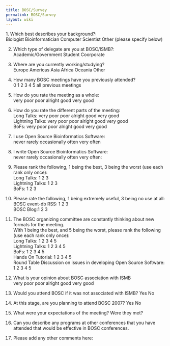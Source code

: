 ```yaml
---
title: BOSC/Survey
permalink: BOSC/Survey
layout: wiki
---
```


1\. Which best describes your background?:  
Biologist Bioinformatician Computer Scientist Other (please specify
below)  
  
  
  
2. Which type of delegate are you at BOSC/ISMB?:  
Academic/Government Student Coorporate  
  
3. Where are you currently working/studying?  
Europe Americas Asia Africa Oceania Other  
  
4. How many BOSC meetings have you previously attended?  
0 1 2 3 4 5 all previous meetings  
  
5. How do you rate the meeting as a whole:  
very poor poor alright good very good  
  
6. How do you rate the different parts of the meeting:  
Long Talks: very poor poor alright good very good  
Lightning Talks: very poor poor alright good very good  
BoFs: very poor poor alright good very good  
  
7. I use Open Source Bioinformatics Software:  
never rarely occasionally often very often  
  
8. I write Open Source Bioinformatics Software:  
never rarely occasionally often very often:  
  
9. Please rank the following, 1 being the best, 3 being the worst (use
each rank only once):  
Long Talks: 1 2 3  
Lightning Talks: 1 2 3  
BoFs: 1 2 3  
  
10. Please rate the following, 1 being extremely useful, 3 being no use
at all:  
BOSC event-db RSS: 1 2 3  
BOSC Blog:1 2 3  
  
11. The BOSC organizing committee are constantly thinking about new
formats for the meeting.  
With 1 being the best, and 5 being the worst, please rank the following
(use each rank only once):  
Long Talks: 1 2 3 4 5  
Lightning Talks: 1 2 3 4 5  
BoFs: 1 2 3 4 5  
Hands On Tutorial: 1 2 3 4 5  
Round Table Discussion on issues in developing Open Source Software: 1 2
3 4 5  
  
12. What is your opinion about BOSC association with ISMB  
very poor poor alright good very good  
  
13. Would you attend BOSC if it was not associated with ISMB? Yes No  
  
  
  
  
  
14. At this stage, are you planning to attend BOSC 2007? Yes No  
  
  
  
  
  
15. What were your expectations of the meeting? Were they met?  
  
  
  
  
  
16. Can you describe any programs at other conferences that you have
attended that would be effective in BOSC conferences.  
  
  
  
  
  
17. Please add any other comments here:  
  
  
  
  
